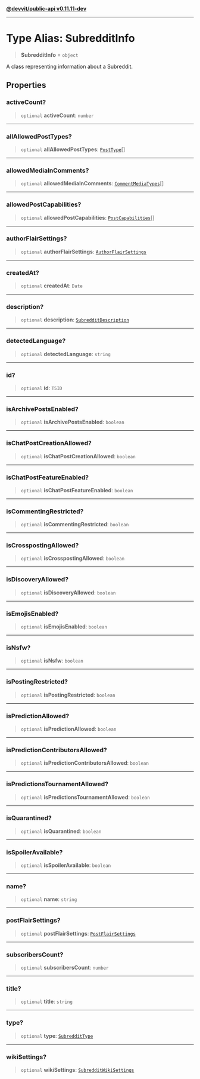 [**@devvit/public-api v0.11.11-dev**](../../README.md)

---

# Type Alias: SubredditInfo

> **SubredditInfo** = `object`

A class representing information about a Subreddit.

## Properties

<a id="activecount"></a>

### activeCount?

> `optional` **activeCount**: `number`

---

<a id="allallowedposttypes"></a>

### allAllowedPostTypes?

> `optional` **allAllowedPostTypes**: [`PostType`](PostType.md)[]

---

<a id="allowedmediaincomments"></a>

### allowedMediaInComments?

> `optional` **allowedMediaInComments**: [`CommentMediaTypes`](CommentMediaTypes.md)[]

---

<a id="allowedpostcapabilities"></a>

### allowedPostCapabilities?

> `optional` **allowedPostCapabilities**: [`PostCapabilities`](PostCapabilities.md)[]

---

<a id="authorflairsettings"></a>

### authorFlairSettings?

> `optional` **authorFlairSettings**: [`AuthorFlairSettings`](../classes/AuthorFlairSettings.md)

---

<a id="createdat"></a>

### createdAt?

> `optional` **createdAt**: `Date`

---

<a id="description"></a>

### description?

> `optional` **description**: [`SubredditDescription`](../classes/SubredditDescription.md)

---

<a id="detectedlanguage"></a>

### detectedLanguage?

> `optional` **detectedLanguage**: `string`

---

<a id="id"></a>

### id?

> `optional` **id**: `T5ID`

---

<a id="isarchivepostsenabled"></a>

### isArchivePostsEnabled?

> `optional` **isArchivePostsEnabled**: `boolean`

---

<a id="ischatpostcreationallowed"></a>

### isChatPostCreationAllowed?

> `optional` **isChatPostCreationAllowed**: `boolean`

---

<a id="ischatpostfeatureenabled"></a>

### isChatPostFeatureEnabled?

> `optional` **isChatPostFeatureEnabled**: `boolean`

---

<a id="iscommentingrestricted"></a>

### isCommentingRestricted?

> `optional` **isCommentingRestricted**: `boolean`

---

<a id="iscrosspostingallowed"></a>

### isCrosspostingAllowed?

> `optional` **isCrosspostingAllowed**: `boolean`

---

<a id="isdiscoveryallowed"></a>

### isDiscoveryAllowed?

> `optional` **isDiscoveryAllowed**: `boolean`

---

<a id="isemojisenabled"></a>

### isEmojisEnabled?

> `optional` **isEmojisEnabled**: `boolean`

---

<a id="isnsfw"></a>

### isNsfw?

> `optional` **isNsfw**: `boolean`

---

<a id="ispostingrestricted"></a>

### isPostingRestricted?

> `optional` **isPostingRestricted**: `boolean`

---

<a id="ispredictionallowed"></a>

### isPredictionAllowed?

> `optional` **isPredictionAllowed**: `boolean`

---

<a id="ispredictioncontributorsallowed"></a>

### isPredictionContributorsAllowed?

> `optional` **isPredictionContributorsAllowed**: `boolean`

---

<a id="ispredictionstournamentallowed"></a>

### isPredictionsTournamentAllowed?

> `optional` **isPredictionsTournamentAllowed**: `boolean`

---

<a id="isquarantined"></a>

### isQuarantined?

> `optional` **isQuarantined**: `boolean`

---

<a id="isspoileravailable"></a>

### isSpoilerAvailable?

> `optional` **isSpoilerAvailable**: `boolean`

---

<a id="name"></a>

### name?

> `optional` **name**: `string`

---

<a id="postflairsettings"></a>

### postFlairSettings?

> `optional` **postFlairSettings**: [`PostFlairSettings`](../classes/PostFlairSettings.md)

---

<a id="subscriberscount"></a>

### subscribersCount?

> `optional` **subscribersCount**: `number`

---

<a id="title"></a>

### title?

> `optional` **title**: `string`

---

<a id="type"></a>

### type?

> `optional` **type**: [`SubredditType`](SubredditType.md)

---

<a id="wikisettings"></a>

### wikiSettings?

> `optional` **wikiSettings**: [`SubredditWikiSettings`](../classes/SubredditWikiSettings.md)
